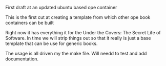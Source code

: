 First draft at an updated ubuntu based ope container

This is the first cut at creating a template from which other ope book containers can be built

Right now it has everything it for the Under the Covers: The Secret Life of Software.  In time
we will strip things out so that it really is just a base template that can be use for generic books.

The usage is all driven my the make file.  Will needd to test and add documentation.
